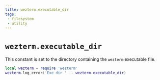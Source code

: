 ```yaml
---
title: wezterm.executable_dir
tags:
 - filesystem
 - utility
---
```


# `wezterm.executable_dir`

This constant is set to the directory containing the `wezterm`
executable file.

```lua
local wezterm = require 'wezterm'
wezterm.log_error('Exe dir ' .. wezterm.executable_dir)
```



